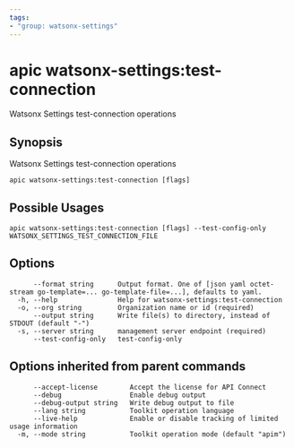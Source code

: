```yaml
---
tags:
- "group: watsonx-settings"
---
```

# apic watsonx-settings:test-connection

Watsonx Settings test-connection operations

## Synopsis

Watsonx Settings test-connection operations

```
apic watsonx-settings:test-connection [flags]
```

## Possible Usages

```
apic watsonx-settings:test-connection [flags] --test-config-only WATSONX_SETTINGS_TEST_CONNECTION_FILE
```

## Options

```
      --format string      Output format. One of [json yaml octet-stream go-template=... go-template-file=...], defaults to yaml.
  -h, --help               Help for watsonx-settings:test-connection
  -o, --org string         Organization name or id (required)
      --output string      Write file(s) to directory, instead of STDOUT (default "-")
  -s, --server string      management server endpoint (required)
      --test-config-only   test-config-only
```

## Options inherited from parent commands

```
      --accept-license        Accept the license for API Connect
      --debug                 Enable debug output
      --debug-output string   Write debug output to file
      --lang string           Toolkit operation language
      --live-help             Enable or disable tracking of limited usage information
  -m, --mode string           Toolkit operation mode (default "apim")
```
